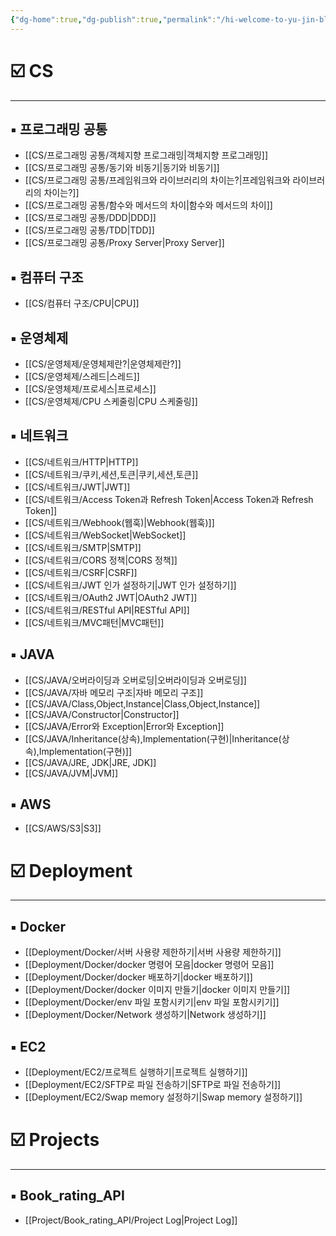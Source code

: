 ```yaml
---
{"dg-home":true,"dg-publish":true,"permalink":"/hi-welcome-to-yu-jin-blog/","tags":["gardenEntry"],"dgPassFrontmatter":true,"noteIcon":"","created":"2024-10-15T01:20:33.071+09:00","updated":"2024-11-06T20:15:21.348+09:00"}
---
```


  
# ☑️ CS
---
## ▪️ 프로그래밍 공통
- [[CS/프로그래밍 공통/객체지향  프로그래밍\|객체지향  프로그래밍]]
- [[CS/프로그래밍 공통/동기와 비동기\|동기와 비동기]]
- [[CS/프로그래밍 공통/프레임워크와 라이브러리의 차이는?\|프레임워크와 라이브러리의 차이는?]]
- [[CS/프로그래밍 공통/함수와 메서드의 차이\|함수와 메서드의 차이]]
- [[CS/프로그래밍 공통/DDD\|DDD]]
- [[CS/프로그래밍 공통/TDD\|TDD]]
- [[CS/프로그래밍 공통/Proxy Server\|Proxy Server]]

##  ▪️ 컴퓨터 구조
- [[CS/컴퓨터 구조/CPU\|CPU]]


## ▪️ 운영체제
- [[CS/운영체제/운영체제란?\|운영체제란?]]
- [[CS/운영체제/스레드\|스레드]]
- [[CS/운영체제/프로세스\|프로세스]]
- [[CS/운영체제/CPU 스케줄링\|CPU 스케줄링]]


## ▪️ 네트워크
- [[CS/네트워크/HTTP\|HTTP]]
- [[CS/네트워크/쿠키,세션,토큰\|쿠키,세션,토큰]]
- [[CS/네트워크/JWT\|JWT]]
- [[CS/네트워크/Access Token과 Refresh Token\|Access Token과 Refresh Token]]
- [[CS/네트워크/Webhook(웹훅)\|Webhook(웹훅)]]
- [[CS/네트워크/WebSocket\|WebSocket]]
- [[CS/네트워크/SMTP\|SMTP]]
- [[CS/네트워크/CORS 정책\|CORS 정책]]
- [[CS/네트워크/CSRF\|CSRF]]
- [[CS/네트워크/JWT 인가 설정하기\|JWT 인가 설정하기]]
- [[CS/네트워크/OAuth2 JWT\|OAuth2 JWT]]
- [[CS/네트워크/RESTful API\|RESTful API]]
- [[CS/네트워크/MVC패턴\|MVC패턴]]


## ▪️ JAVA
- [[CS/JAVA/오버라이딩과 오버로딩\|오버라이딩과 오버로딩]]
- [[CS/JAVA/자바 메모리 구조\|자바 메모리 구조]]
- [[CS/JAVA/Class,Object,Instance\|Class,Object,Instance]]
- [[CS/JAVA/Constructor\|Constructor]]
- [[CS/JAVA/Error와 Exception\|Error와 Exception]]
- [[CS/JAVA/Inheritance(상속),Implementation(구현)\|Inheritance(상속),Implementation(구현)]]
- [[CS/JAVA/JRE, JDK\|JRE, JDK]]
- [[CS/JAVA/JVM\|JVM]]


## ▪️ AWS
- [[CS/AWS/S3\|S3]]



# ☑️ Deployment
---

## ▪️ Docker
- [[Deployment/Docker/서버 사용량 제한하기\|서버 사용량 제한하기]]
- [[Deployment/Docker/docker 명령어 모음\|docker 명령어 모음]]
- [[Deployment/Docker/docker 배포하기\|docker 배포하기]]
- [[Deployment/Docker/docker 이미지 만들기\|docker 이미지 만들기]]
- [[Deployment/Docker/env 파일 포함시키기\|env 파일 포함시키기]]
- [[Deployment/Docker/Network 생성하기\|Network 생성하기]]

## ▪️ EC2
- [[Deployment/EC2/프로젝트 실행하기\|프로젝트 실행하기]]
- [[Deployment/EC2/SFTP로 파일 전송하기\|SFTP로 파일 전송하기]]
- [[Deployment/EC2/Swap memory 설정하기\|Swap memory 설정하기]]



# ☑️ Projects
---
## ▪️ Book_rating_API
- [[Project/Book_rating_API/Project Log\|Project Log]]